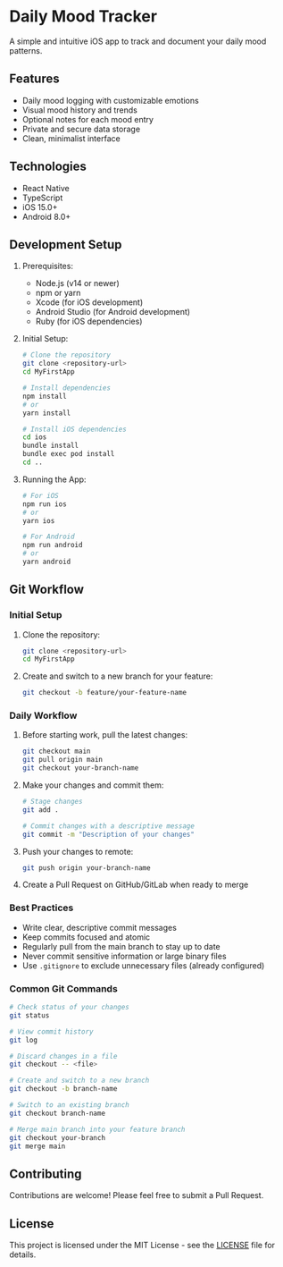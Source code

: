 # Daily Mood Tracker

A simple and intuitive iOS app to track and document your daily mood patterns.

## Features

- Daily mood logging with customizable emotions
- Visual mood history and trends
- Optional notes for each mood entry
- Private and secure data storage
- Clean, minimalist interface

## Technologies

- React Native
- TypeScript
- iOS 15.0+
- Android 8.0+

## Development Setup

1. Prerequisites:
   - Node.js (v14 or newer)
   - npm or yarn
   - Xcode (for iOS development)
   - Android Studio (for Android development)
   - Ruby (for iOS dependencies)

2. Initial Setup:
   ```bash
   # Clone the repository
   git clone <repository-url>
   cd MyFirstApp

   # Install dependencies
   npm install
   # or
   yarn install

   # Install iOS dependencies
   cd ios
   bundle install
   bundle exec pod install
   cd ..
   ```

3. Running the App:
   ```bash
   # For iOS
   npm run ios
   # or
   yarn ios

   # For Android
   npm run android
   # or
   yarn android
   ```

## Git Workflow

### Initial Setup
1. Clone the repository:
   ```bash
   git clone <repository-url>
   cd MyFirstApp
   ```

2. Create and switch to a new branch for your feature:
   ```bash
   git checkout -b feature/your-feature-name
   ```

### Daily Workflow
1. Before starting work, pull the latest changes:
   ```bash
   git checkout main
   git pull origin main
   git checkout your-branch-name
   ```

2. Make your changes and commit them:
   ```bash
   # Stage changes
   git add .

   # Commit changes with a descriptive message
   git commit -m "Description of your changes"
   ```

3. Push your changes to remote:
   ```bash
   git push origin your-branch-name
   ```

4. Create a Pull Request on GitHub/GitLab when ready to merge

### Best Practices
- Write clear, descriptive commit messages
- Keep commits focused and atomic
- Regularly pull from the main branch to stay up to date
- Never commit sensitive information or large binary files
- Use `.gitignore` to exclude unnecessary files (already configured)

### Common Git Commands
```bash
# Check status of your changes
git status

# View commit history
git log

# Discard changes in a file
git checkout -- <file>

# Create and switch to a new branch
git checkout -b branch-name

# Switch to an existing branch
git checkout branch-name

# Merge main branch into your feature branch
git checkout your-branch
git merge main
```

## Contributing

Contributions are welcome! Please feel free to submit a Pull Request.

## License

This project is licensed under the MIT License - see the [LICENSE](LICENSE) file for details.
